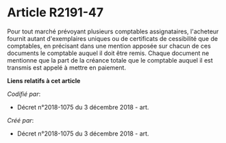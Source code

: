 # Article R2191-47

Pour tout marché prévoyant plusieurs comptables assignataires, l'acheteur fournit autant d'exemplaires uniques ou de
certificats de cessibilité que de comptables, en précisant dans une mention apposée sur chacun de ces documents le comptable
auquel il doit être remis. Chaque document ne mentionne que la part de la créance totale que le comptable auquel il est
transmis est appelé à mettre en paiement.

**Liens relatifs à cet article**

_Codifié par_:

  - Décret n°2018-1075 du 3 décembre 2018 - art.

_Créé par_:

  - Décret n°2018-1075 du 3 décembre 2018 - art.
